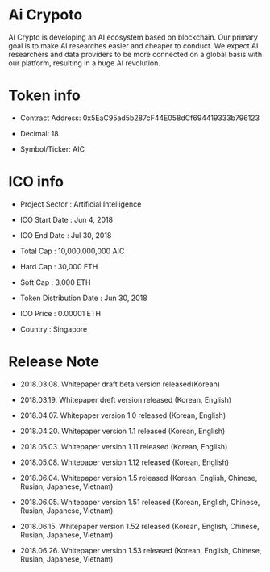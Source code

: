 # Ai Crypoto
AI Crypto is developing an AI ecosystem based on blockchain. Our primary goal is to make AI researches easier and cheaper to conduct. We expect AI researchers and data providers to be more connected on a global basis with our platform, resulting in a huge AI revolution.

# Token info
* Contract Address: 0x5EaC95ad5b287cF44E058dCf694419333b796123

* Decimal: 18

* Symbol/Ticker: AIC

# ICO info
* Project Sector	:	Artificial Intelligence 

* ICO Start Date	:	Jun 4, 2018

* ICO End Date	:	Jul 30, 2018

* Total Cap	:	10,000,000,000 AIC

* Hard Cap	:	30,000 ETH

* Soft Cap	:	3,000 ETH

* Token Distribution Date	:	Jun 30, 2018

* ICO Price 	:	0.00001 ETH

* Country	:	Singapore

# Release Note
* 2018.03.08. Whitepaper draft beta version released(Korean)

* 2018.03.19. Whitepaper dreft version released (Korean, English)

* 2018.04.07. Whitepaper version 1.0 released (Korean, English)

* 2018.04.20. Whitepaper version 1.1 released (Korean, English)

* 2018.05.03. Whitepaper version 1.11 released (Korean, English)

* 2018.05.08. Whitepaper version 1.12 released (Korean, English)

* 2018.06.04. Whitepaper version 1.5 released (Korean, English, Chinese, Rusian, Japanese, Vietnam)

* 2018.06.05. Whitepaper version 1.51 released (Korean, English, Chinese, Rusian, Japanese, Vietnam)

* 2018.06.15. Whitepaper version 1.52 released (Korean, English, Chinese, Rusian, Japanese, Vietnam)

* 2018.06.26. Whitepaper version 1.53 released (Korean, English, Chinese, Rusian, Japanese, Vietnam)

